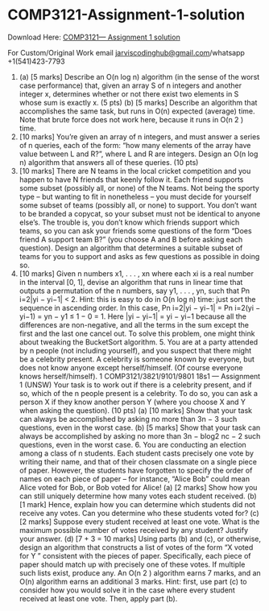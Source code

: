 # COMP3121-Assignment-1-solution

Download Here: [COMP3121— Assignment 1 solution](https://jarviscodinghub.com/assignment/comp3121-assignment-1-solution/)

For Custom/Original Work email jarviscodinghub@gmail.com/whatsapp +1(541)423-7793

1. (a) [5 marks] Describe an O(n log n) algorithm (in the sense of the worst
case performance) that, given an array S of n integers and another integer
x, determines whether or not there exist two elements in S whose sum is
exactly x. (5 pts)
(b) [5 marks] Describe an algorithm that accomplishes the same task, but
runs in O(n) expected (average) time.
Note that brute force does not work here, because it runs in O(n
2
) time.
2. [10 marks] You’re given an array of n integers, and must answer a series of n
queries, each of the form: “how many elements of the array have value between
L and R?”, where L and R are integers. Design an O(n log n) algorithm that
answers all of these queries. (10 pts)
3. [10 marks] There are N teams in the local cricket competition and you happen
to have N friends that keenly follow it. Each friend supports some subset
(possibly all, or none) of the N teams. Not being the sporty type – but
wanting to fit in nonetheless – you must decide for yourself some subset of
teams (possibly all, or none) to support.
You don’t want to be branded a copycat, so your subset must not be identical
to anyone else’s. The trouble is, you don’t know which friends support which
teams, so you can ask your friends some questions of the form “Does friend A
support team B?” (you choose A and B before asking each question). Design
an algorithm that determines a suitable subset of teams for you to support
and asks as few questions as possible in doing so.
4. [10 marks] Given n numbers x1, . . . , xn where each xi
is a real number in
the interval [0, 1], devise an algorithm that runs in linear time that outputs a
permutation of the n numbers, say y1, . . . , yn, such that Pn
i=2|yi − yi−1| < 2. Hint: this is easy to do in O(n log n) time: just sort the sequence in ascending order. In this case, Pn i=2|yi − yi−1| = Pn i=2(yi − yi−1) = yn − y1 ≤ 1 − 0 = 1. Here |yi − yi−1| = yi − yi−1 because all the differences are non-negative, and all the terms in the sum except the first and the last one cancel out. To solve this problem, one might think about tweaking the BucketSort algorithm. 5. You are at a party attended by n people (not including yourself), and you suspect that there might be a celebrity present. A celebrity is someone known by everyone, but does not know anyone except herself/himself. (Of course everyone knows herself/himself). 1 COMP3121/3821/9101/9801 18s1 — Assignment 1 (UNSW) Your task is to work out if there is a celebrity present, and if so, which of the n people present is a celebrity. To do so, you can ask a person X if they know another person Y (where you choose X and Y when asking the question). (10 pts) (a) [10 marks] Show that your task can always be accomplished by asking no more than 3n − 3 such questions, even in the worst case. (b) [5 marks] Show that your task can always be accomplished by asking no more than 3n − blog2 nc − 2 such questions, even in the worst case. 6. You are conducting an election among a class of n students. Each student casts precisely one vote by writing their name, and that of their chosen classmate on a single piece of paper. However, the students have forgotten to specify the order of names on each piece of paper – for instance, “Alice Bob” could mean Alice voted for Bob, or Bob voted for Alice! (a) [2 marks] Show how you can still uniquely determine how many votes each student received. (b) [1 mark] Hence, explain how you can determine which students did not receive any votes. Can you determine who these students voted for? (c) [2 marks] Suppose every student received at least one vote. What is the maximum possible number of votes received by any student? Justify your answer. (d) [7 + 3 = 10 marks] Using parts (b) and (c), or otherwise, design an algorithm that constructs a list of votes of the form “X voted for Y ” consistent with the pieces of paper. Specifically, each piece of paper should match up with precisely one of these votes. If multiple such lists exist, produce any. An O(n 2 ) algorithm earns 7 marks, and an O(n) algorithm earns an additional 3 marks. Hint: first, use part (c) to consider how you would solve it in the case where every student received at least one vote. Then, apply part (b).
